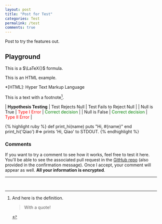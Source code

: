 ```yaml
---
layout: post
title: "Post for Test"
categories: Test
permalink: /test
comments: true
---
```


Post to try the features out.

## Playground

This is a $\LaTeX{}$ formula.

This is an HTML example.

*[HTML]: Hyper Text Markup Language

This is a text with a footnote[^1].

[^1]:
    And here is the definition.

    > With a quote!

| **Hypothesis Testing** | Test Rejects Null | Test Fails to Reject Null |
| Null is True  | <span style="color: red">Type I Error</span>  | <span style="color: green">Correct decision</span> |
| Null is False | <span style="color: green">Correct decision</span> | <span style="color: red">Type II Error</span> |

{% highlight ruby %}
def print_hi(name)
  puts "Hi, #{name}"
end
print_hi('Qiao')
#=> prints 'Hi, Qiao' to STDOUT.
{% endhighlight %}

### Comments

If you want to try a comment to see how it works, feel free to test it here. You'll be able to see the associated pull request in the [GitHub repo](https://github.com/qiaohuang/qiaohuang.github.io/pulls) (also provided in the confirmation message). Once I accept, your comment will appear as well. __All your information is encrypted__.

---
<br>